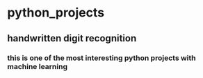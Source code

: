 # python_projects
## handwritten digit recognition 
### this is one of the most interesting python projects with machine learning

